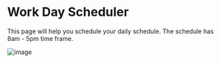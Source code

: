 # Work Day Scheduler

This page will help you schedule your daily schedule. The schedule has 8am - 5pm time frame. 

![image](https://user-images.githubusercontent.com/87546632/132170256-181328d8-b28d-42c5-bd40-777c9871dfc4.png)
